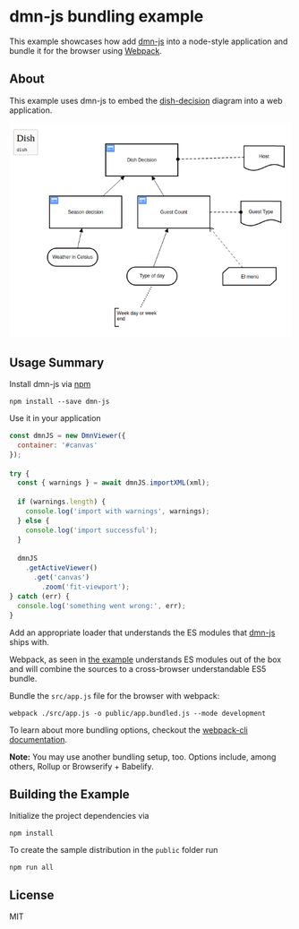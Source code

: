 # dmn-js bundling example

This example showcases how add [dmn-js](https://github.com/bpmn-io/dmn-js)
into a node-style application and bundle it for the browser using
[Webpack](https://webpack.js.org).


## About

This example uses dmn-js to embed the [dish-decision](https://demo.bpmn.io/dmn/s/check-order) diagram into a web application.

![example screenshot](./resources/screenshot.png "Screenshot of the example application")


## Usage Summary

Install dmn-js via [npm](http://npmjs.org)

```
npm install --save dmn-js
```

Use it in your application

```javascript
const dmnJS = new DmnViewer({
  container: '#canvas'
});

try {
  const { warnings } = await dmnJS.importXML(xml);

  if (warnings.length) {
    console.log('import with warnings', warnings);
  } else {
    console.log('import successful');
  }

  dmnJS
    .getActiveViewer()
      .get('canvas')
        .zoom('fit-viewport');
} catch (err) {
  console.log('something went wrong:', err);
}
```

Add an appropriate loader that understands the ES modules that [dmn-js](http://github.com/bpmn-io/dmn-js) ships with.

Webpack, as seen in [the example](./webpack.config.js) understands ES modules out of the box and will combine the sources to a cross-browser understandable ES5 bundle.

Bundle the `src/app.js` file for the browser with webpack:

```
webpack ./src/app.js -o public/app.bundled.js --mode development
```

To learn about more bundling options, checkout the [webpack-cli documentation](https://webpack.js.org/api/cli/).

__Note:__ You may use another bundling setup, too. Options include, among others, Rollup or Browserify + Babelify.


## Building the Example

Initialize the project dependencies via

```
npm install
```

To create the sample distribution in the `public` folder run

```
npm run all
```


## License

MIT
